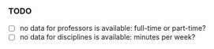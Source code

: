### TODO

- [ ] no data for professors is available: full-time or part-time?
- [ ] no data for disciplines is available: minutes per week?
